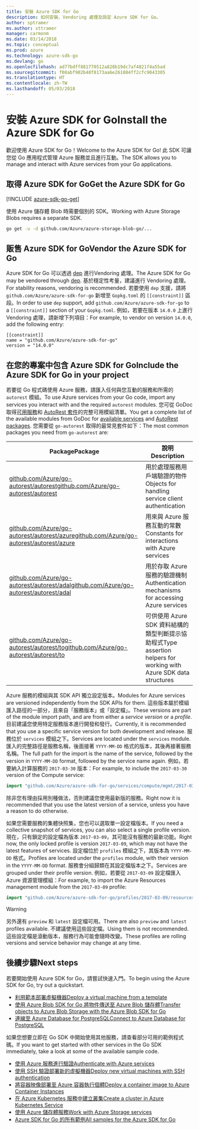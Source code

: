 ```yaml
---
title: 安裝 Azure SDK for Go
description: 如何安裝、Vendoring 處理及設定 Azure SDK for Go。
author: sptramer
ms.author: sttramer
manager: carmonm
ms.date: 03/14/2018
ms.topic: conceptual
ms.prod: azure
ms.technology: azure-sdk-go
ms.devlang: go
ms.openlocfilehash: ad77bdff881770512a828b19dc7af4821f4a55ad
ms.sourcegitcommit: f08abf902b48f8173aa6e261084ff2cfc9043305
ms.translationtype: HT
ms.contentlocale: zh-TW
ms.lasthandoff: 05/03/2018
---
```

# <a name="install-the-azure-sdk-for-go"></a><span data-ttu-id="78a97-103">安裝 Azure SDK for Go</span><span class="sxs-lookup"><span data-stu-id="78a97-103">Install the Azure SDK for Go</span></span>

<span data-ttu-id="78a97-104">歡迎使用 Azure SDK for Go！</span><span class="sxs-lookup"><span data-stu-id="78a97-104">Welcome to the Azure SDK for Go!</span></span> <span data-ttu-id="78a97-105">此 SDK 可讓您從 Go 應用程式管理 Azure 服務並且進行互動。</span><span class="sxs-lookup"><span data-stu-id="78a97-105">The SDK allows you to manage and interact with Azure services from your Go applications.</span></span>

## <a name="get-the-azure-sdk-for-go"></a><span data-ttu-id="78a97-106">取得 Azure SDK for Go</span><span class="sxs-lookup"><span data-stu-id="78a97-106">Get the Azure SDK for Go</span></span>

[!INCLUDE [azure-sdk-go-get](includes/azure-sdk-go-get.md)]

<span data-ttu-id="78a97-107">使用 Azure 儲存體 Blob 時需要個別的 SDK。</span><span class="sxs-lookup"><span data-stu-id="78a97-107">Working with Azure Storage Blobs requires a separate SDK.</span></span>

```bash
go get -u -d github.com/Azure/azure-storage-blob-go/...
```

## <a name="vendor-the-azure-sdk-for-go"></a><span data-ttu-id="78a97-108">販售 Azure SDK for Go</span><span class="sxs-lookup"><span data-stu-id="78a97-108">Vendor the Azure SDK for Go</span></span>

<span data-ttu-id="78a97-109">Azure SDK for Go 可以透過 [dep](https://github.com/golang/dep) 進行Vendoring 處理。</span><span class="sxs-lookup"><span data-stu-id="78a97-109">The Azure SDK for Go may be vendored through [dep](https://github.com/golang/dep).</span></span> <span data-ttu-id="78a97-110">基於穩定性考量，建議進行 Vendoring 處理。</span><span class="sxs-lookup"><span data-stu-id="78a97-110">For stability reasons, vendoring is recommended.</span></span> <span data-ttu-id="78a97-111">若要使用 `dep` 支援，請將 `github.com/Azure/azure-sdk-for-go` 新增至 `Gopkg.toml` 的 `[[constraint]]` 區段。</span><span class="sxs-lookup"><span data-stu-id="78a97-111">In order to use `dep` support, add `github.com/Azure/azure-sdk-for-go` to a `[[constraint]]` section of your `Gopkg.toml`.</span></span> <span data-ttu-id="78a97-112">例如，若要在版本 `14.0.0` 上進行 Vendoring 處理，請新增下列項目：</span><span class="sxs-lookup"><span data-stu-id="78a97-112">For example, to vendor on version `14.0.0`, add the following entry:</span></span>

```
[[constraint]]
name = "github.com/Azure/azure-sdk-for-go"
version = "14.0.0"
```

## <a name="include-the-azure-sdk-for-go-in-your-project"></a><span data-ttu-id="78a97-113">在您的專案中包含 Azure SDK for Go</span><span class="sxs-lookup"><span data-stu-id="78a97-113">Include the Azure SDK for Go in your project</span></span>

<span data-ttu-id="78a97-114">若要從 Go 程式碼使用 Azure 服務，請匯入任何與您互動的服務和所需的 `autorest` 模組。</span><span class="sxs-lookup"><span data-stu-id="78a97-114">To use Azure services from your Go code, import any services you interact with and the required `autorest` modules.</span></span>
<span data-ttu-id="78a97-115">您可從 GoDoc 取得[可用服務](https://godoc.org/github.com/Azure/azure-sdk-for-go)和 [AutoRest 套件](https://godoc.org/github.com/Azure/go-autorest)的完整可用模組清單。</span><span class="sxs-lookup"><span data-stu-id="78a97-115">You get a complete list of the available modules from GoDoc for [available services](https://godoc.org/github.com/Azure/azure-sdk-for-go) and [AutoRest packages](https://godoc.org/github.com/Azure/go-autorest).</span></span> <span data-ttu-id="78a97-116">您需要從 `go-autorest` 取得的最常見套件如下：</span><span class="sxs-lookup"><span data-stu-id="78a97-116">The most common packages you need from `go-autorest` are:</span></span>

| <span data-ttu-id="78a97-117">Package</span><span class="sxs-lookup"><span data-stu-id="78a97-117">Package</span></span> | <span data-ttu-id="78a97-118">說明</span><span class="sxs-lookup"><span data-stu-id="78a97-118">Description</span></span> |
|---------|-------------|
| <span data-ttu-id="78a97-119">[github.com/Azure/go-autorest/autorest][autorest]</span><span class="sxs-lookup"><span data-stu-id="78a97-119">[github.com/Azure/go-autorest/autorest][autorest]</span></span> | <span data-ttu-id="78a97-120">用於處理服務用戶端驗證的物件</span><span class="sxs-lookup"><span data-stu-id="78a97-120">Objects for handling service client authentication</span></span> |
| <span data-ttu-id="78a97-121">[github.com/Azure/go-autorest/autorest/azure][autorest/azure]</span><span class="sxs-lookup"><span data-stu-id="78a97-121">[github.com/Azure/go-autorest/autorest/azure][autorest/azure]</span></span> | <span data-ttu-id="78a97-122">用來與 Azure 服務互動的常數</span><span class="sxs-lookup"><span data-stu-id="78a97-122">Constants for interactions with Azure services</span></span> |
| <span data-ttu-id="78a97-123">[github.com/Azure/go-autorest/autorest/adal][autorest/adal]</span><span class="sxs-lookup"><span data-stu-id="78a97-123">[github.com/Azure/go-autorest/autorest/adal][autorest/adal]</span></span> | <span data-ttu-id="78a97-124">用於存取 Azure 服務的驗證機制</span><span class="sxs-lookup"><span data-stu-id="78a97-124">Authentication mechanisms for accessing Azure services</span></span> |
| <span data-ttu-id="78a97-125">[github.com/Azure/go-autorest/autorest/to][autorest/to]</span><span class="sxs-lookup"><span data-stu-id="78a97-125">[github.com/Azure/go-autorest/autorest/to][autorest/to]</span></span> | <span data-ttu-id="78a97-126">可供使用 Azure SDK 資料結構的類型判斷提示協助程式</span><span class="sxs-lookup"><span data-stu-id="78a97-126">Type assertion helpers for working with Azure SDK data structures</span></span> |

[autorest]: https://godoc.org/github.com/Azure/go-autorest/autorest
[autorest/azure]: https://godoc.org/github.com/Azure/go-autorest/autorest/azure
[autorest/adal]: https://godoc.org/github.com/Azure/go-autorest/autorest/adal
[autorest/to]: https://godoc.org/github.com/Azure/go-autorest/autorest/to

<span data-ttu-id="78a97-127">Azure 服務的模組與其 SDK API 獨立設定版本。</span><span class="sxs-lookup"><span data-stu-id="78a97-127">Modules for Azure services are versioned independently from the SDK APIs for them.</span></span> <span data-ttu-id="78a97-128">這些版本屬於模組匯入路徑的一部分，且來自「服務版本」或「設定檔」。</span><span class="sxs-lookup"><span data-stu-id="78a97-128">These versions are part of the module import path, and are from either a _service version_ or a _profile_.</span></span> <span data-ttu-id="78a97-129">目前建議您使用特定服務版本進行開發和發行。</span><span class="sxs-lookup"><span data-stu-id="78a97-129">Currently, it is recommended that you use a specific service version for both development and release.</span></span> <span data-ttu-id="78a97-130">服務位於 `services` 模組之下。</span><span class="sxs-lookup"><span data-stu-id="78a97-130">Services are located under the `services` module.</span></span> <span data-ttu-id="78a97-131">匯入的完整路徑是服務名稱，後面接著 `YYYY-MM-DD` 格式的版本，其後再接著服務名稱。</span><span class="sxs-lookup"><span data-stu-id="78a97-131">The full path for the import is the name of the service, followed by the version in `YYYY-MM-DD` format, followed by the service name again.</span></span> <span data-ttu-id="78a97-132">例如，若要納入計算服務的 `2017-03-30` 版本：</span><span class="sxs-lookup"><span data-stu-id="78a97-132">For example, to include the `2017-03-30` version of the Compute service:</span></span>

```go
import "github.com/Azure/azure-sdk-for-go/services/compute/mgmt/2017-03-30/compute"
```

<span data-ttu-id="78a97-133">除非您有理由採用別種做法，否則建議您使用最新版的服務。</span><span class="sxs-lookup"><span data-stu-id="78a97-133">Right now it is recommended that you use the latest version of a service, unless you have a reason to do otherwise.</span></span>

<span data-ttu-id="78a97-134">如果您需要服務的集體快照集，您也可以選取單一設定檔版本。</span><span class="sxs-lookup"><span data-stu-id="78a97-134">If you need a collective snapshot of services, you can also select a single profile version.</span></span> <span data-ttu-id="78a97-135">現在，只有鎖定的設定檔為版本 `2017-03-09`，其可能沒有服務的最新功能。</span><span class="sxs-lookup"><span data-stu-id="78a97-135">Right now, the only locked profile is version `2017-03-09`, which may not have the latest features of services.</span></span> <span data-ttu-id="78a97-136">設定檔位於 `profiles` 模組之下，其版本為 `YYYY-MM-DD` 格式。</span><span class="sxs-lookup"><span data-stu-id="78a97-136">Profiles are located under the `profiles` module, with their version in the `YYYY-MM-DD` format.</span></span> <span data-ttu-id="78a97-137">服務會分組歸類在其設定檔版本之下。</span><span class="sxs-lookup"><span data-stu-id="78a97-137">Services are grouped under their profile version.</span></span> <span data-ttu-id="78a97-138">例如，若要從 `2017-03-09` 設定檔匯入 Azure 資源管理模組：</span><span class="sxs-lookup"><span data-stu-id="78a97-138">For example, to import the Azure Resources management module from the `2017-03-09` profile:</span></span>

```go
import "github.com/Azure/azure-sdk-for-go/profiles/2017-03-09/resources/mgmt/resources"
```

> [!WARNING]
> <span data-ttu-id="78a97-139">另外還有 `preview` 和 `latest` 設定檔可用。</span><span class="sxs-lookup"><span data-stu-id="78a97-139">There are also `preview` and `latest` profiles available.</span></span> <span data-ttu-id="78a97-140">不建議使用這些設定檔。</span><span class="sxs-lookup"><span data-stu-id="78a97-140">Using them is not recommended.</span></span> <span data-ttu-id="78a97-141">這些設定檔是滾動版本，服務行為可能會隨時改變。</span><span class="sxs-lookup"><span data-stu-id="78a97-141">These profiles are rolling versions and service behavior may change at any time.</span></span>

## <a name="next-steps"></a><span data-ttu-id="78a97-142">後續步驟</span><span class="sxs-lookup"><span data-stu-id="78a97-142">Next steps</span></span>

<span data-ttu-id="78a97-143">若要開始使用 Azure SDK for Go，請嘗試快速入門。</span><span class="sxs-lookup"><span data-stu-id="78a97-143">To begin using the Azure SDK for Go, try out a quickstart.</span></span>

* [<span data-ttu-id="78a97-144">利用範本部署虛擬機器</span><span class="sxs-lookup"><span data-stu-id="78a97-144">Deploy a virtual machine from a template</span></span>](azure-sdk-go-qs-vm.md)
* [<span data-ttu-id="78a97-145">使用 Azure Blob SDK for Go 將物件傳送至 Azure Blob 儲存體</span><span class="sxs-lookup"><span data-stu-id="78a97-145">Transfer objects to Azure Blob Storage with the Azure Blob SDK for Go</span></span>](/azure/storage/blobs/storage-quickstart-blobs-go?toc=%2fgo%2fazure%2ftoc.json)
* [<span data-ttu-id="78a97-146">連線至 Azure Database for PostgreSQL</span><span class="sxs-lookup"><span data-stu-id="78a97-146">Connect to Azure Database for PostgreSQL</span></span>](/azure/postgresql/connect-go?toc=%2fgo%2fazure%2ftoc.json)

<span data-ttu-id="78a97-147">如果您想要立即在 Go SDK 中開始使用其他服務，請查看部分可用的範例程式碼。</span><span class="sxs-lookup"><span data-stu-id="78a97-147">If you want to get started with other services in the Go SDK immediately, take a look at some of the available sample code.</span></span>

* [<span data-ttu-id="78a97-148">使用 Azure 服務進行驗證</span><span class="sxs-lookup"><span data-stu-id="78a97-148">Authenticate with Azure services</span></span>](https://github.com/Azure-Samples/azure-sdk-for-go-samples/tree/master/iam)
* [<span data-ttu-id="78a97-149">使用 SSH 驗證部署新的虛擬機器</span><span class="sxs-lookup"><span data-stu-id="78a97-149">Deploy new virtual machines with SSH authentication</span></span>](https://github.com/Azure-Samples/azure-sdk-for-go-samples/tree/master/compute)
* [<span data-ttu-id="78a97-150">將容器映像部署至 Azure 容器執行個體</span><span class="sxs-lookup"><span data-stu-id="78a97-150">Deploy a container image to Azure Container Instances</span></span>](https://github.com/Azure-Samples/azure-sdk-for-go-samples/tree/master/containerinstance)
* [<span data-ttu-id="78a97-151">在 Azure Kubernetes 服務中建立叢集</span><span class="sxs-lookup"><span data-stu-id="78a97-151">Create a cluster in Azure Kubernetes Service</span></span>](https://github.com/Azure-Samples/azure-sdk-for-go-samples/tree/master/containerservice)
* [<span data-ttu-id="78a97-152">使用 Azure 儲存體服務</span><span class="sxs-lookup"><span data-stu-id="78a97-152">Work with Azure Storage services</span></span>](https://github.com/Azure-Samples/azure-sdk-for-go-samples/tree/master/storage)
* [<span data-ttu-id="78a97-153">Azure SDK for Go 的所有範例</span><span class="sxs-lookup"><span data-stu-id="78a97-153">All samples for the Azure SDK for Go</span></span>](https://github.com/azure-samples/azure-sdk-for-go-samples)
